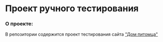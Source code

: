 # Проект ручного тестирования 
### О проекте:
В репозитории содержится проект тестирования сайта ["Дом питомца"](http://158.160.56.133/app/pets)

